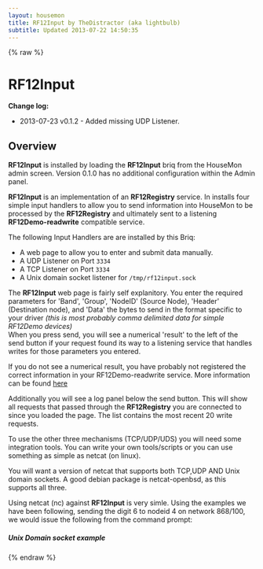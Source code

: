 ```yaml
---
layout: housemon
title: RF12Input by TheDistractor (aka lightbulb)
subtitle: Updated 2013-07-22 14:50:35
---
```


{% raw %}

# RF12Input 

**Change log:**  
-  2013-07-23 v0.1.2 - Added missing UDP Listener.
  

## Overview

**RF12Input** is installed by loading the **RF12Input** briq from the HouseMon admin screen. Version 0.1.0 has no additional configuration within the Admin panel.


**RF12Input** is an implementation of an **RF12Registry** service. In installs four simple input handlers to allow you to send information into HouseMon to be processed by the **RF12Registry** and ultimately sent to a listening **RF12Demo-readwrite** compatible service.  

The following Input Handlers are are installed by this Briq:  

-  A web page to allow you to enter and submit data manually.  
-  A UDP Listener on Port ``3334``
-  A TCP Listener on Port ``3334``
-  A Unix domain socket listener for ``/tmp/rf12input.sock``

The **RF12Input** web page is fairly self explanitory. You enter the required parameters for 'Band', 'Group', 'NodeID' (Source Node), 'Header' (Destination node), and 'Data' the bytes to send in the format specific to your driver *(this is most probably comma delimited data for simple RF12Demo devices)*  
When you press send, you will see a numerical 'result' to the left of the send button if your request found its way to a listening service that handles writes for those parameters you entered.  

If you do not see a numerical result, you have probably not registered the correct information in your RF12Demo-readwrite service. More information can be found [here](rf12demo-writemasks.html)  

Additionally you will see a log panel below the send button. This will show all requests that passed through the **RF12Registry** you are connected to since you loaded the page. The list contains the most recent 20 write requests.  

To use the other three mechanisms (TCP/UDP/UDS) you will need some integration tools. You can write your own tools/scripts or you can use something as simple as netcat (on linux).  

You will want a version of netcat that supports both TCP,UDP AND Unix domain sockets. A good debian package is netcat-openbsd, as this supports all three.


Using netcat (nc) against **RF12Input** is very simle. Using the examples we have been following, sending the digit 6 to nodeid 4 on network 868/100, we would issue the following from the command prompt:  

##### Unix Domain socket example




{% endraw %}
